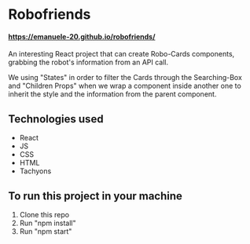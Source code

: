 # Robofriends 
#### https://emanuele-20.github.io/robofriends/

An interesting React project that can create Robo-Cards components, grabbing the robot's information from an API call.

We using "States" in order to filter the Cards through the Searching-Box and "Children Props" when we wrap a component inside another one to inherit the style and the information from the parent component.

## Technologies used

* React
* JS 
* CSS
* HTML
* Tachyons 
## To run this project in your machine

1. Clone this repo
2. Run "npm install"
3. Run "npm start"

